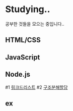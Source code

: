 # Studying..
공부한 것들을 모으는 중입니다..

## HTML/CSS

## JavaScript

## Node.js
#1 [링크드리스트](https://github.com/Tozinoo/Studying/blob/main/NodeJS/SLL.js) 
#2 [구조분해할당](https://github.com/Tozinoo/Studying/blob/main/NodeJS/DestructuringAssignment.js)
## ex
